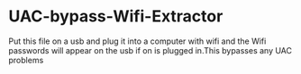 # UAC-bypass-Wifi-Extractor
Put this file on a usb and plug it into a computer with wifi and the Wifi passwords will appear on the usb if on is plugged in.This bypasses any UAC problems
